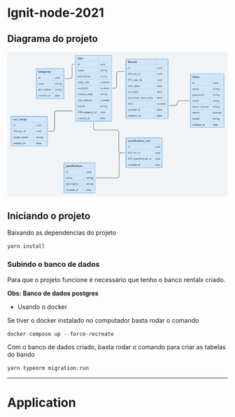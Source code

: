 # Ignit-node-2021

  ## Diagrama do projeto
  <img alt="Made by Rocketseat" src="img/diagram-aplication.png">

  ## Iniciando o projeto
  Baixando as dependencias do projeto
  ```ts
  yarn install
  ```
  ### Subindo o banco de dados
  Para que o projeto funcione é necessário que tenho o banco rentalx criado.

  **Obs: Banco de dados postgres**

  - Usando o docker
  
  Se tiver o docker instalado no computador basta rodar o comando

  ```ts
  docker-compose up --force-recreate
  ```
  Com o banco de dados criado, basta rodar o comando para criar as tabelas do bando
  ```ts
  yarn typeorm migration:run
  ```

  ***
  <h1>Application</h1>